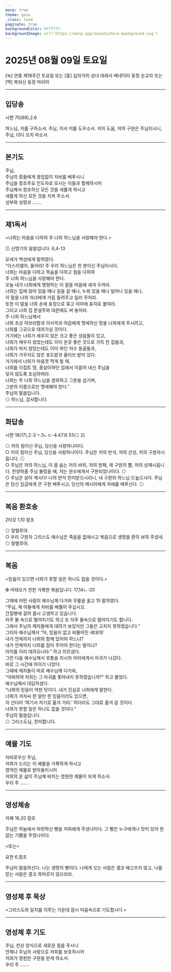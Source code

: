 ```yaml
---
marp: true
theme: gaia
_class: lead
paginate: true
backgroundColor: #ffffff
backgroundImage: url('https://marp.app/assets/hero-background.svg')
---
```


# 2025년 08월 09일 토요일

[녹] 연중 제18주간 토요일 또는 [홍] 십자가의 성녀 데레사 베네딕타 동정 순교자 또는 [백] 복되신 동정 마리아  




---

## 입당송

시편 70(69),2.6

하느님, 저를 구하소서. 주님, 어서 저를 도우소서. 저의 도움, 저의 구원은 주님이시니, 주님, 더디 오지 마소서.  
  


---

## 본기도

주님,  
주님의 종들에게 끊임없이 자비를 베푸시니  
주님을 창조주요 인도자로 모시는 이들과 함께하시어  
주님께서 창조하신 모든 것을 새롭게 하시고  
새롭게 하신 모든 것을 지켜 주소서.  
성부와 성령과 …….  
  


---

## 제1독서

<너희는 마음을 다하여 주 너희 하느님을 사랑해야 한다.>

▥ 신명기의 말씀입니다. 6,4-13

모세가 백성에게 말하였다.  
“이스라엘아, 들어라! 주 우리 하느님은 한 분이신 주님이시다.  
너희는 마음을 다하고 목숨을 다하고 힘을 다하여  
주 너희 하느님을 사랑해야 한다.  
오늘 내가 너희에게 명령하는 이 말을 마음에 새겨 두어라.  
너희는 집에 앉아 있을 때나 길을 갈 때나, 누워 있을 때나 일어나 있을 때나,  
이 말을 너희 자녀에게 거듭 들려주고 일러 주어라.  
또한 이 말을 너희 손에 표징으로 묶고 이마에 표지로 붙여라.  
그리고 너희 집 문설주와 대문에도 써 놓아라.  
주 너희 하느님께서  
너희 조상 아브라함과 이사악과 야곱에게 맹세하신 땅을 너희에게 주시려고,  
너희를 그곳으로 데려가실 것이다.  
거기에는 너희가 세우지 않은 크고 좋은 성읍들이 있고,  
너희가 채우지 않았는데도 이미 온갖 좋은 것으로 가득 찬 집들과,  
너희가 파지 않았는데도 이미 파인 저수 동굴들과,  
너희가 가꾸지도 않은 포도밭과 올리브 밭이 있다.  
거기에서 너희가 마음껏 먹게 될 때,  
너희를 이집트 땅, 종살이하던 집에서 이끌어 내신 주님을  
잊지 않도록 조심하여라.  
너희는 주 너희 하느님을 경외하고 그분을 섬기며,  
그분의 이름으로만 맹세해야 한다.”  
주님의 말씀입니다.  
◎ 하느님, 감사합니다.  
  


---

## 화답송

시편 18(17),2-3ㄱ.3ㄴㄷ-4.47과 51(◎ 2)

◎ 저의 힘이신 주님, 당신을 사랑하나이다.  
○ 저의 힘이신 주님, 당신을 사랑하나이다. 주님은 저의 반석, 저의 산성, 저의 구원자시옵니다. ◎  
○ 주님은 저의 하느님, 이 몸 숨는 저의 바위, 저의 방패, 제 구원의 뿔, 저의 성채시옵니다. 찬양하올 주님 불렀을 때, 저는 원수에게서 구원되었나이다. ◎  
○ 주님은 살아 계시다! 나의 반석 찬미받으시리니, 내 구원의 하느님 드높으시다. 주님은 당신 임금에게 큰 구원 베푸시고, 당신의 메시아에게 자애를 베푸신다. ◎  
  


---

## 복음 환호송

2티모 1,10 참조

◎ 알렐루야.  
○ 우리 구원자 그리스도 예수님은 죽음을 없애시고 복음으로 생명을 환히 보여 주셨네.  
◎ 알렐루야.  
  


---

## 복음

<믿음이 있으면 너희가 못할 일은 하나도 없을 것이다.>

✠ 마태오가 전한 거룩한 복음입니다. 17,14ㄴ-20

그때에 어떤 사람이 예수님께 다가와 무릎을 꿇고 15 말하였다.  
“주님, 제 아들에게 자비를 베풀어 주십시오.  
간질병에 걸려 몹시 고생하고 있습니다.  
자주 불 속으로 떨어지기도 하고 또 자주 물속으로 떨어지기도 합니다.  
그래서 주님의 제자들에게 데려가 보았지만 그들은 고치지 못하였습니다.”  
그러자 예수님께서 “아, 믿음이 없고 비뚤어진 세대야!  
내가 언제까지 너희와 함께 있어야 하느냐?  
내가 언제까지 너희를 참아 주어야 한다는 말이냐?  
아이를 이리 데려오너라.” 하고 이르셨다.  
그런 다음 예수님께서 호통을 치시자 아이에게서 마귀가 나갔다.  
바로 그 시간에 아이가 나았다.  
그때에 제자들이 따로 예수님께 다가와,  
“어찌하여 저희는 그 마귀를 쫓아내지 못하였습니까?” 하고 물었다.  
예수님께서 대답하셨다.  
“너희의 믿음이 약한 탓이다. 내가 진실로 너희에게 말한다.  
너희가 겨자씨 한 알만 한 믿음이라도 있으면,  
이 산더러 ‘여기서 저기로 옮겨 가라.’ 하더라도 그대로 옮겨 갈 것이다.  
너희가 못할 일은 하나도 없을 것이다.”  
주님의 말씀입니다.  
◎ 그리스도님, 찬미합니다.  
  


---

## 예물 기도

자비로우신 주님,  
저희가 드리는 이 예물을 거룩하게 하시고  
영적인 제물로 받아들이시어  
저희의 온 삶이 주님께 바치는 영원한 제물이 되게 하소서.  
우리 주 …….  
  


---

## 영성체송

지혜 16,20 참조

주님은 하늘에서 마련하신 빵을 저희에게 주셨나이다. 그 빵은 누구에게나 맛이 있어 한없는 기쁨을 주었나이다.  
  
<또는>  
  
요한 6,참조  
  
주님이 말씀하신다. 나는 생명의 빵이다. 나에게 오는 사람은 결코 배고프지 않고, 나를 믿는 사람은 결코 목마르지 않으리라.  


---

## 영성체 후 묵상

<그리스도와 일치를 이루는 가운데 잠시 마음속으로 기도합시다.>  


---

## 영성체 후 기도

주님, 천상 양식으로 새로운 힘을 주시니  
언제나 주님의 사랑으로 저희를 보호하시어  
저희가 영원한 구원을 받게 하소서.  
우리 주 …….